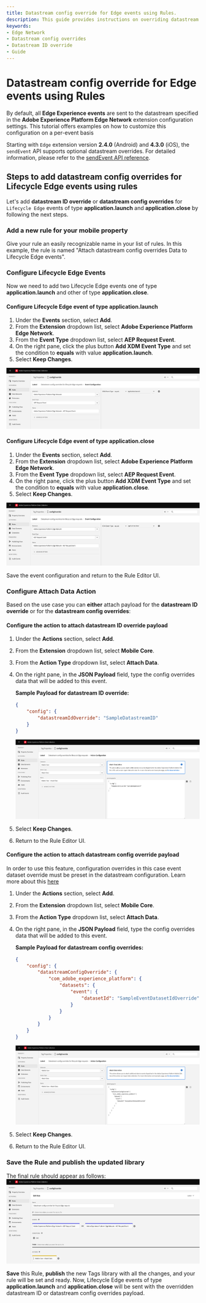 ```yaml
---
title: Datastream config override for Edge events using Rules.
description: This guide provides instructions on overriding datastream ID and datastream configuration for Edge Network Requests that are not initiated by the sendEvent API, all accomplished through Tags Rules.
keywords:
- Edge Network
- Datastream config overrides
- Datastream ID override
- Guide
---
```


# Datastream config override for Edge events using Rules

By default, all **Edge Experience events** are sent to the datastream specified in the **Adobe Experience Platform Edge Network** extension configuration settings. This tutorial offers examples on how to customize this configuration on a per-event basis

<InlineAlert variant="info" slots="text"/>

Starting with `Edge` extension version **2.4.0** (Android) and **4.3.0** (iOS), the `sendEvent` API supports optional datastream overrides. For detailed information, please refer to the [sendEvent API reference](./api-reference.md#sendEvent).

## Steps to add datastream config overrides for Lifecycle Edge events using rules

Let's add **datastream ID override** or **datastream config overrides** for `Lifecycle Edge` events of type **application.launch** and **application.close** by following the next steps.

### Add a new rule for your mobile property

Give your rule an easily recognizable name in your list of rules.
In this example, the rule is named "Attach datastream config overrides Data to Lifecycle Edge events".

### Configure Lifecycle Edge Events

Now we need to add two Lifecycle Edge events one of type **application.launch** and other of type **application.close**.

#### Configure Lifecycle Edge event of type application.launch

1. Under the **Events** section, select **Add**.
2. From the **Extension** dropdown list, select **Adobe Experience Platform Edge Network**.
3. From the **Event Type** dropdown list, select **AEP Request Event**.
4. On the right pane, click the plus button **Add XDM Event Type** and set the condition to **equals** with value **application.launch**.
5. Select **Keep Changes**.

![Sample rule configuration application.launch event](../assets/tutorial/configOverrides/if-event-application-launch.png)

#### Configure Lifecycle Edge event of type application.close

1. Under the **Events** section, select **Add**.
2. From the **Extension** dropdown list, select **Adobe Experience Platform Edge Network**.
3. From the **Event Type** dropdown list, select **AEP Request Event**.
4. On the right pane, click the plus button **Add XDM Event Type** and set the condition to **equals** with value **application.close**.
5. Select **Keep Changes**.

![Sample rule configuration application.close event](../assets/tutorial/configOverrides/if-event-application-close.png)

Save the event configuration and return to the Rule Editor UI.

### Configure Attach Data Action

Based on the use case you can **either** attach payload for the **datastream ID override** or for the **datastream config overrides**:

#### Configure the action to attach datastream ID override payload

1. Under the **Actions** section, select **Add**.
2. From the **Extension** dropdown list, select **Mobile Core**.
3. From the **Action Type** dropdown list, select **Attach Data**.
4. On the right pane, in the **JSON Payload** field, type the config overrides data that will be added to this event.

    **Sample Payload for datastream ID override:**

    ```json
    {
        "config": {
            "datastreamIdOverride": "SampleDatastreamID"
        }
    }
    ```

    ![Action configuration - Datastream ID override payload ](../assets/tutorial/configOverrides/datastream-id-override-payload.png)

5. Select **Keep Changes**.
6. Return to the Rule Editor UI.

#### Configure the action to attach datastream config override payload

<InlineAlert variant="info" slots="text"/>

In order to use this feature, configuration overrides in this case event dataset override must be preset in the datastream configuration. Learn more about this [here](https://experienceleague.adobe.com/docs/experience-platform/datastreams/overrides.html?lang=en#event-dataset-overrides)

1. Under the **Actions** section, select **Add**.
2. From the **Extension** dropdown list, select **Mobile Core**.
3. From the **Action Type** dropdown list, select **Attach Data**.
4. On the right pane, in the **JSON Payload** field, type the config overrides data that will be added to this event.

    **Sample Payload for datastream config overrides:**

    ```json
    {
        "config": {
            "datastreamConfigOverride": {
                "com_adobe_experience_platform": {
                    "datasets": {
                        "event": {
                            "datasetId": "SampleEventDatasetIdOverride"
                        }
                    }
                }
            }
        }
    }
    ```

   ![Action configuration - Datastream ID override payload ](../assets/tutorial/configOverrides/datastream-config-override-payload.png)

5. Select **Keep Changes**.
6. Return to the Rule Editor UI.

### Save the Rule and publish the updated library

The final rule should appear as follows:
![File Rules configuration](../assets/tutorial/configOverrides/final-rule-configoverrides.png)

**Save** this Rule, **publish** the new Tags library with all the changes, and your rule will be set and ready. Now, Lifecycle Edge events of type **application.launch** and **application.close** will be sent with the overridden datastream ID or datastream config overrides payload.
